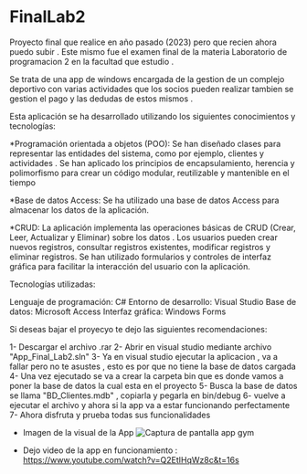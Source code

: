 # FinalLab2

Proyecto final que realice en año pasado (2023) pero que recien ahora puedo subir .
Este mismo fue el examen final de la materia Laboratorio de programacion 2 en la facultad que estudio .

Se trata de una app de windows encargada de la gestion de un complejo deportivo con varias actividades que los socios pueden realizar
tambien se gestion el pago y las dedudas de estos mismos .


Esta aplicación se ha desarrollado utilizando los siguientes conocimientos y tecnologías:

*Programación orientada a objetos (POO):
  Se han diseñado clases para representar las entidades del sistema, como por ejemplo, clientes y actividades .
  Se han aplicado los principios de encapsulamiento, herencia y polimorfismo para crear un código modular, reutilizable y mantenible en el tiempo

*Base de datos Access:
  Se ha utilizado una base de datos Access para almacenar los datos de la aplicación.

*CRUD:
  La aplicación implementa las operaciones básicas de CRUD (Crear, Leer, Actualizar y Eliminar) sobre los datos .
  Los usuarios pueden crear nuevos registros, consultar registros existentes, modificar registros y eliminar registros.
  Se han utilizado formularios y controles de interfaz gráfica para facilitar la interacción del usuario con la aplicación.

Tecnologías utilizadas:

Lenguaje de programación: C#
Entorno de desarrollo: Visual Studio
Base de datos: Microsoft Access
Interfaz gráfica: Windows Forms

Si deseas bajar el proyecyo te dejo las siguientes recomendaciones:
 
  1- Descargar el archivo .rar
  2- Abrir en visual studio mediante archivo "App_Final_Lab2.sln" 
  3- Ya en visual studio ejecutar la aplicacion , va a fallar pero no te asustes , esto es por que no tiene la base de datos cargada
  4- Una vez ejecutado se va a crear la carpeta bin que es donde vamos a poner la base de datos la cual esta en el proyecto
  5- Busca la base de datos se llama "BD_Clientes.mdb" , copiarla y pegarla en bin/debug
  6- vuelve a ejecutar el archivo  y ahora si la app va a estar funcionando perfectamente 
  7- Ahora disfruta y prueba todas sus funcionalidades 


- Imagen de la visual de la App
![Captura de pantalla app gym](https://github.com/AtirriDev/FinalLab2/assets/147408803/8e5a2a7d-3245-4e32-ba2e-b2db51f0551b)

- Dejo video de la app en funcionamiento :
  https://www.youtube.com/watch?v=Q2EtIHqWz8c&t=16s
